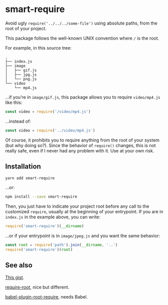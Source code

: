 ﻿
# smart-require

Avoid ugly `require('../../../some-file')` using absolute paths, from
the root of your project.

This package follows the well-known UNIX convention where `/` is the
root.

For example, in this source tree:

```
.
├── index.js
├── image
│   ├── gif.js
│   ├── jpg.js
│   └── png.js
└── video
    └── mp4.js
```

…if you’re in `image/gif.js`, this package allows you to require
`video/mp4.js` like this:

```js
const video = require('/video/mp4.js')
```

…instead of:

```js
const video = require('../video/mp4.js')
```

Of course, it prohibits you to require anything from the root of your
system (but why doing so?). Since the behavior of `require()` changes,
this is not really safe, even if I never had any problem with it. Use
at your own risk.



## Installation

```sh
yarn add smart-require
```

…or:

```sh
npm install --save smart-require
```

Then, you just have to indicate your project root before any call to
the customized `require`, usually at the beginning of your
entrypoint. If you are in `index.js` in the example above, you can
write:

```js
require('smart-require')(__dirname)
```

…or if your entrypoint is in `image/jpeg.js` and you want the same
behavior:

```js
const root = require('path').join(__dirname, '..')
require('smart-require')(root)
```



## See also

[This gist](https://gist.github.com/branneman/8048520).

[require-root](https://github.com/ccheever/require-root), nice but different.

[babel-plugin-root-require](https://github.com/m59peacemaker/babel-plugin-root-require), needs Babel.
